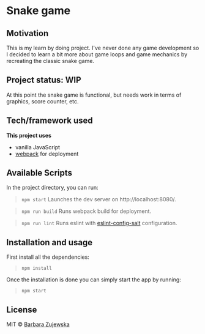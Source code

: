 # Snake game
 
## Motivation
This is my learn by doing project. I've never done any game development so I decided to learn a bit more about game loops and game mechanics by recreating the classic snake game.

## Project status: WIP
At this point the snake game is functional, but needs work in terms of graphics, score counter, etc.

## Tech/framework used
<b>This project uses</b>
- vanilla JavaScript
- [webpack](https://webpack.js.org/) for deployment

## Available Scripts
In the project directory, you can run:

> `npm start`
Launches the dev server on http://localhost:8080/.

> `npm run build`
Runs webpack build for deployment.

> `npm run lint`
Runs eslint with [eslint-config-salt](https://github.com/appliedtechnology/eslint-config-salt) configuration.

## Installation and usage
First install all the dependencies:

> `npm install`

Once the installation is done you can simply start the app by running:

> `npm start`

## License
MIT © [Barbara Zujewska]()
